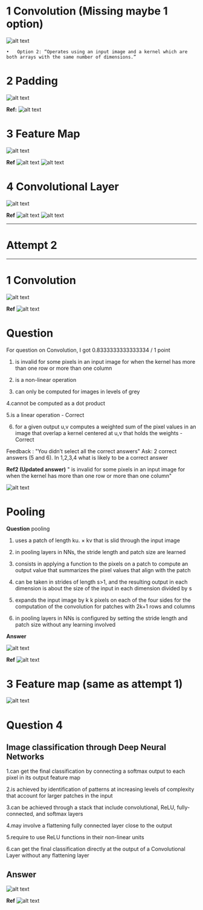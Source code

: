 # 1 Convolution (Missing maybe 1 option)

![alt text](image-45.png)


	•	Option 2: “Operates using an input image and a kernel which are both arrays with the same number of dimensions.”

# 2 Padding
![alt text](image-46.png)

**Ref:**
![alt text](image-37.png)

# 3 Feature Map
![alt text](image-47.png)

**Ref**
![alt text](image-39.png)
![alt text](image-40.png)

# 4 Convolutional Layer
![alt text](image-48.png)


**Ref**
![alt text](image-41.png)
![alt text](image-42.png)

---
# Attempt 2
---

# 1 Convolution
![alt text](image-56.png)

**Ref**
![alt text](image-50.png)

# Question
For question on Convolution, I got 0.8333333333333334 / 1 point

1. is invalid for some pixels in an input image for when the kernel has more than one row or more than one column

2. is a non-linear operation

3. can only be computed for images in levels of grey

4.cannot be computed as a dot product

5.is a linear operation - Correct

6. for a given output u,v computes a weighted sum of the pixel values in an image that overlap a kernel centered at  u,v that holds the weights -Correct

Feedback : "You didn’t select all the correct answers"
Ask: 2 correct answers (5 and 6). In 1,2,3,4 what is likely to be a correct answer

**Ref2 (Updated answer)** 
"
is invalid for some pixels in an input image for when the kernel has more than one row or more than one column"

![alt text](image-57.png)

# Pooling
**Question**
pooling

1. uses a patch of length  ku. × kv that is slid through the input image

2. in pooling layers in NNs, the stride length and patch size are learned

3. consists in applying a function to the pixels on a patch to compute an output value that summarizes the pixel values that align with the patch

4. can be taken in strides of length  s>1, and the resulting output in each dimension is about the size of the input in each dimension divided by s

5. expands the input image by k k pixels on each of the four sides for the computation of the convolution for patches with  2k+1 rows and columns

5. in pooling layers in NNs is configured by setting the stride length and patch size without any learning involved

**Answer**

![alt text](image-58.png)


**Ref**
![alt text](image-51.png)

# 3 Feature map (same as attempt 1)
![alt text](image-60.png)

# Question 4 
## Image classification through Deep Neural Networks

1.can get the final classification by connecting a softmax output to each pixel in its output feature map

2.is achieved by identification of patterns at increasing levels of complexity that account for larger patches in the input

3.can be achieved through a stack that include convolutional, ReLU, fully-connected, and softmax layers

4.may involve a flattening fully connected layer close to the output

5.require to use ReLU functions in their non-linear units

6.can get the final classification directly at the output of a Convolutional Layer without any flattening layer

## Answer

![alt text](image-59.png)

**Ref**
![alt text](image-54.png)